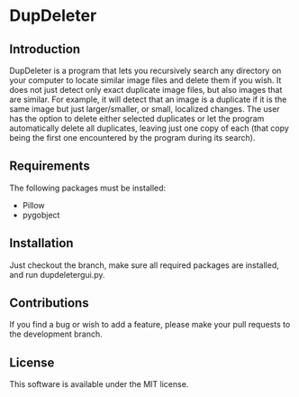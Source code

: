 # DupDeleter

## Introduction

DupDeleter is a program that lets you recursively search any directory on your computer to locate similar image files and delete them if you wish. It does not just detect only exact duplicate image files, but also images that are similar. For example, it will detect that an image is a duplicate if it is the same image but just larger/smaller, or small, localized changes. The user has the option to delete either selected duplicates or let the program automatically delete all duplicates, leaving just one copy of each (that copy being the first one encountered by the program during its search).

## Requirements

The following packages must be installed:
- Pillow
- pygobject

## Installation

Just checkout the branch, make sure all required packages are installed, and run dupdeletergui.py.

## Contributions

If you find a bug or wish to add a feature, please make your pull requests to the development branch.

## License

This software is available under the MIT license.